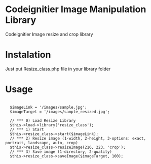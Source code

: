Codeignitier Image Manipulation Library
==================================

Codeignitier Image resize and crop library

Instalation
==================================
Just put Resize_class.php file in your library folder

Usage
==================================
<pre>
<code>
  $imageLink = '/images/sample.jpg';
  $imageTarget = '/images/sample_resized.jpg';
  
  // *** 0) Load Resize Library
  $this->load->library('resize_class');
  // *** 1) Start 
  $this->resize_class->start($imageLink);
  // *** 2) Resize image (1-width, 2-height, 3-options: exact, portrait, landscape, auto, crop)
  $this->resize_class->resizeImage(216, 223, 'crop');
  // *** 3) Save image (1-directory, 2-quality)
  $this->resize_class->saveImage($imageTarget, 100);
</code>
</pre>

